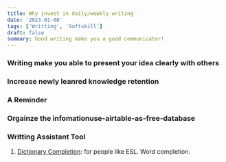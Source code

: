 ```yaml
---
title: Why invest in daily/weekly writing
date: '2023-01-08'
tags: ['Writting', 'Softskill']
draft: false
summary: Good writing make you a good communicator!
---
```


### Writing make you able to present your idea clearly with others

### Increase newly leanred knowledge retention

### A Reminder

### Orgainze the infomationuse-airtable-as-free-database

### Writting Assistant Tool

1. [Dictionary Completion](https://github.com/yzhang-gh/vscode-dic-completion): for people like ESL. Word completion.

